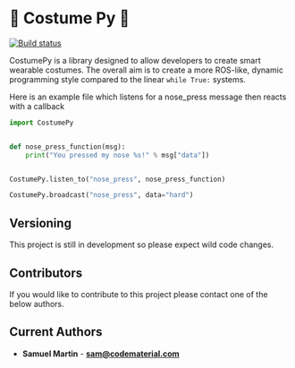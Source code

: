 # :tophat: Costume Py :tophat:
[![Build status](https://travis-ci.org/codematerial/travis-lab.svg?master)](https://travis-ci.org/codematerial)


CostumePy is a library designed to allow developers to create smart wearable costumes. 
The overall aim is to create a more ROS-like, dynamic programming style compared to the linear `while True:` systems.


Here is an example file which listens for a nose_press message then reacts with a callback

```python
import CostumePy


def nose_press_function(msg):
    print("You pressed my nose %s!" % msg["data"])


CostumePy.listen_to("nose_press", nose_press_function)

CostumePy.broadcast("nose_press", data="hard")
```

## Versioning

This project is still in development so please expect wild code changes.

## Contributors

If you would like to contribute to this project please contact one of the below authors.

## Current Authors

* **Samuel Martin** - [**sam@codematerial.com**](sam@codematerial.com)